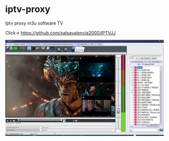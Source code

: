 # iptv-proxy
Iptv proxy m3u software TV


Click->  https://github.com/salsavalencia2000/IPTVJJ


![](https://github.com/salsavalencia2000/IPTVJJ/blob/main/IptvJJ1.jpg)

